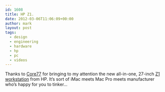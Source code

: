 ```yaml
---
id: 1608
title: HP Z1.
date: 2012-03-06T11:06:09+00:00
author: mark
layout: post
tags:
  - design
  - engineering
  - hardware
  - hp
  - pc
  - videos
---
```

Thanks to [Core77](http://www.core77.com/blog/object_culture/hps_z1_workstation_designed_so_you_can_mess_with_it_21770.asp) for bringing to my attention the new all-in-one, 27-inch [Z1 workstation](http://www.hp.com/united-states/campaigns/workstations/z1_features.html) from HP. It&#8217;s sort of iMac meets Mac Pro meets manufacturer who&#8217;s happy for you to tinker&#8230;

<span class="embed-youtube" style="text-align:center; display: block;"></span>

&nbsp;
